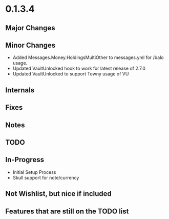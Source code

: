 # 0.1.3.4

## Major Changes

## Minor Changes
- Added Messages.Money.HoldingsMultiOther to messages.yml for /balo usage.
- Updated VaultUnlocked hook to work for latest release of 2.7.0
- Updated VaultUnlocked to support Towny usage of VU

## Internals

## Fixes

## Notes

## TODO

## In-Progress

- Initial Setup Process
- Skull support for note/currency

## Not Wishlist, but nice if included

## Features that are still on the TODO list